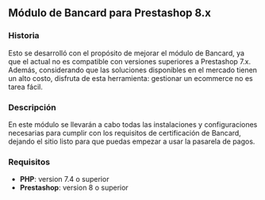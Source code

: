 ## Módulo de Bancard para Prestashop 8.x

### Historia
Esto se desarrolló con el propósito de mejorar el módulo de Bancard, ya que el actual no es compatible con versiones superiores a Prestashop 7.x. Además, considerando que las soluciones disponibles en el mercado tienen un alto costo, disfruta de esta herramienta: gestionar un ecommerce no es tarea fácil.

### Descripción
En este módulo se llevarán a cabo todas las instalaciones y configuraciones necesarias para cumplir con los requisitos de certificación de Bancard, dejando el sitio listo para que puedas empezar a usar la pasarela de pagos.

### Requisitos

- **PHP**: version 7.4 o superior
- **Prestashop**: version 8 o superior

